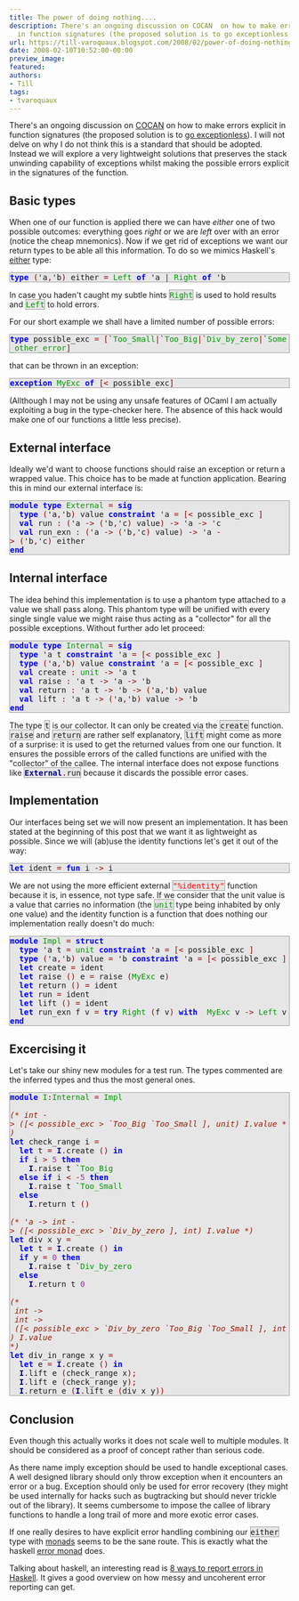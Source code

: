 ```yaml
---
title: The power of doing nothing....
description: There's an ongoing discussion on COCAN  on how to make errors explicit
  in function signatures (the proposed solution is to go exceptionless ...
url: https://till-varoquaux.blogspot.com/2008/02/power-of-doing-nothing.html
date: 2008-02-10T10:52:00-00:00
preview_image:
featured:
authors:
- Till
tags:
- tvaroquaux
---
```


<p>There's an ongoing discussion on <a href="http://www.cocan.org" class="externalLink">COCAN</a> on how to make errors explicit in function signatures (the proposed solution is to <a href="http://wiki.cocan.org/osr/exceptionless_error_management" class="externalLink">go exceptionless</a>). I will not delve on why I do not think this is a standard that should be adopted. Instead we will explore a very lightweight solutions that preserves the stack unwinding capability of exceptions whilst making the possible errors explicit in the signatures of the function.</p> <h2>Basic types</h2> <p>When one of our function is applied there we can have <em>either</em> one of two possible outcomes: everything goes <em>right</em> or we are <em>left</em> over with an error (notice the cheap mnemonics). Now if we get rid of exceptions we want our return types to be able all this information. To do so we mimics Haskell's <a href="http://haskell.org/ghc/docs/latest/html/libraries/base/Prelude.html#v:either" class="externalLink"> either</a> type:</p> <div style="background:#e6e6e6;border:1px solid #a0a0a0;"> <tt><span style="font-weight: bold"><span style="color: #0000FF">type</span></span>&nbsp;<span style="color: #990000">(</span>'a<span style="color: #990000">,</span>'b<span style="color: #990000">)</span>&nbsp;either&nbsp;<span style="color: #990000">=</span>&nbsp;<span style="color: #009900">Left</span>&nbsp;<span style="font-weight: bold"><span style="color: #0000FF">of</span></span>&nbsp;'a&nbsp;<span style="color: #990000">|</span>&nbsp;<span style="color: #009900">Right</span>&nbsp;<span style="font-weight: bold"><span style="color: #0000FF">of</span></span>&nbsp;'b</tt></div> <p>In case you haden't caught my subtle hints <span style="background:#e6e6e6;border:1px solid #a0a0a0;"><tt><span style="color: #009900">Right</span></tt></span> is used to hold results and <span style="background:#e6e6e6;border:1px solid #a0a0a0;"><tt><span style="color: #009900">Left</span></tt></span> to hold errors.</p> <p>For our short example we shall have a limited number of possible errors:</p> <div style="background:#e6e6e6;border:1px solid #a0a0a0;"> <tt><span style="font-weight: bold"><span style="color: #0000FF">type</span></span>&nbsp;possible_exc&nbsp;<span style="color: #990000">=</span>&nbsp;<span style="color: #990000">[</span>`<span style="color: #009900">Too_Small</span><span style="color: #990000">|</span>`<span style="color: #009900">Too_Big</span><span style="color: #990000">|</span>`<span style="color: #009900">Div_by_zero</span><span style="color: #990000">|</span>`<span style="color: #009900">Some_other_error</span><span style="color: #990000">]</span></tt></div> <p>that can be thrown in an exception:</p> <div style="background:#e6e6e6;border:1px solid #a0a0a0;"> <tt><span style="font-weight: bold"><span style="color: #0000FF">exception</span></span>&nbsp;<span style="color: #009900">MyExc</span>&nbsp;<span style="font-weight: bold"><span style="color: #0000FF">of</span></span>&nbsp;<span style="color: #990000">[&lt;</span>&nbsp;possible_exc<span style="color: #990000">]</span></tt></div> <p>(Allthough I may not be using any unsafe features of OCaml I am actually exploiting a bug in the type-checker here. The absence of this hack would make one of our functions a little less precise).</p> <h2>External interface</h2> <p>Ideally we'd want to choose functions should raise an exception or return a wrapped value. This choice has to be made at function application. Bearing this in mind our external interface is:</p> <div style="background:#e6e6e6;border:1px solid #a0a0a0;"> <tt><span style="font-weight: bold"><span style="color: #0000FF">module</span></span>&nbsp;<span style="font-weight: bold"><span style="color: #0000FF">type</span></span>&nbsp;<span style="color: #009900">External</span>&nbsp;<span style="color: #990000">=</span>&nbsp;<span style="font-weight: bold"><span style="color: #0000FF">sig</span></span><br/> &nbsp;&nbsp;<span style="font-weight: bold"><span style="color: #0000FF">type</span></span>&nbsp;<span style="color: #990000">(</span>'a<span style="color: #990000">,</span>'b<span style="color: #990000">)</span>&nbsp;value&nbsp;<span style="font-weight: bold"><span style="color: #0000FF">constraint</span></span>&nbsp;'a&nbsp;<span style="color: #990000">=</span>&nbsp;<span style="color: #990000">[&lt;</span>&nbsp;possible_exc&nbsp;<span style="color: #990000">]</span><br/> &nbsp;&nbsp;<span style="font-weight: bold"><span style="color: #0000FF">val</span></span>&nbsp;run&nbsp;<span style="color: #990000">:</span>&nbsp;<span style="color: #990000">(</span>'a&nbsp;<span style="color: #990000">-&gt;</span>&nbsp;<span style="color: #990000">(</span>'b<span style="color: #990000">,</span>'c<span style="color: #990000">)</span>&nbsp;value<span style="color: #990000">)</span>&nbsp;<span style="color: #990000">-&gt;</span>&nbsp;'a&nbsp;<span style="color: #990000">-&gt;</span>&nbsp;'c<br/> &nbsp;&nbsp;<span style="font-weight: bold"><span style="color: #0000FF">val</span></span>&nbsp;run_exn&nbsp;<span style="color: #990000">:</span>&nbsp;<span style="color: #990000">(</span>'a&nbsp;<span style="color: #990000">-&gt;</span>&nbsp;<span style="color: #990000">(</span>'b<span style="color: #990000">,</span>'c<span style="color: #990000">)</span>&nbsp;value<span style="color: #990000">)</span>&nbsp;<span style="color: #990000">-&gt;</span>&nbsp;'a&nbsp;<span style="color: #990000">-&gt;</span>&nbsp;<span style="color: #990000">(</span>'b<span style="color: #990000">,</span>'c<span style="color: #990000">)</span>&nbsp;either<br/> <span style="font-weight: bold"><span style="color: #0000FF">end</span></span></tt></div> <h2>Internal interface</h2> <p>The idea behind this implementation is to use a phantom type attached to a value we shall pass along. This phantom type will be unified with every single single value we might raise thus acting as a &quot;collector&quot; for all the possible exceptions. Without further ado let proceed:</p> <div style="background:#e6e6e6;border:1px solid #a0a0a0;"> <tt><span style="font-weight: bold"><span style="color: #0000FF">module</span></span>&nbsp;<span style="font-weight: bold"><span style="color: #0000FF">type</span></span>&nbsp;<span style="color: #009900">Internal</span>&nbsp;<span style="color: #990000">=</span>&nbsp;<span style="font-weight: bold"><span style="color: #0000FF">sig</span></span><br/> &nbsp;&nbsp;<span style="font-weight: bold"><span style="color: #0000FF">type</span></span>&nbsp;'a&nbsp;t&nbsp;<span style="font-weight: bold"><span style="color: #0000FF">constraint</span></span>&nbsp;'a&nbsp;<span style="color: #990000">=</span>&nbsp;<span style="color: #990000">[&lt;</span>&nbsp;possible_exc&nbsp;<span style="color: #990000">]</span><br/> &nbsp;&nbsp;<span style="font-weight: bold"><span style="color: #0000FF">type</span></span>&nbsp;<span style="color: #990000">(</span>'a<span style="color: #990000">,</span>'b<span style="color: #990000">)</span>&nbsp;value&nbsp;<span style="font-weight: bold"><span style="color: #0000FF">constraint</span></span>&nbsp;'a&nbsp;<span style="color: #990000">=</span>&nbsp;<span style="color: #990000">[&lt;</span>&nbsp;possible_exc&nbsp;<span style="color: #990000">]</span><br/> &nbsp;&nbsp;<span style="font-weight: bold"><span style="color: #0000FF">val</span></span>&nbsp;create&nbsp;<span style="color: #990000">:</span>&nbsp;<span style="color: #009900">unit</span>&nbsp;<span style="color: #990000">-&gt;</span>&nbsp;'a&nbsp;t<br/> &nbsp;&nbsp;<span style="font-weight: bold"><span style="color: #0000FF">val</span></span>&nbsp;raise&nbsp;<span style="color: #990000">:</span>&nbsp;'a&nbsp;t&nbsp;<span style="color: #990000">-&gt;</span>&nbsp;'a&nbsp;<span style="color: #990000">-&gt;</span>&nbsp;'b<br/> &nbsp;&nbsp;<span style="font-weight: bold"><span style="color: #0000FF">val</span></span>&nbsp;return&nbsp;<span style="color: #990000">:</span>&nbsp;'a&nbsp;t&nbsp;<span style="color: #990000">-&gt;</span>&nbsp;'b&nbsp;<span style="color: #990000">-&gt;</span>&nbsp;<span style="color: #990000">(</span>'a<span style="color: #990000">,</span>'b<span style="color: #990000">)</span>&nbsp;value<br/> &nbsp;&nbsp;<span style="font-weight: bold"><span style="color: #0000FF">val</span></span>&nbsp;lift&nbsp;<span style="color: #990000">:</span>&nbsp;'a&nbsp;t&nbsp;<span style="color: #990000">-&gt;</span>&nbsp;<span style="color: #990000">(</span>'a<span style="color: #990000">,</span>'b<span style="color: #990000">)</span>&nbsp;value&nbsp;<span style="color: #990000">-&gt;</span>&nbsp;'b<br/> <span style="font-weight: bold"><span style="color: #0000FF">end</span></span></tt></div> <p>The type <span style="background:#e6e6e6;border:1px solid #a0a0a0;"><tt>t</tt></span> is our collector. It can only be created via the <span style="background:#e6e6e6;border:1px solid #a0a0a0;"><tt>create</tt></span> function. <span style="background:#e6e6e6;border:1px solid #a0a0a0;"><tt>raise</tt></span> and <span style="background:#e6e6e6;border:1px solid #a0a0a0;"><tt>return</tt></span> are rather self explanatory, <span style="background:#e6e6e6;border:1px solid #a0a0a0;"><tt>lift</tt></span> might come as more of a surprise: it is used to get the returned values from one our function. It ensures the possible errors of the called functions are unified with the &quot;collector&quot; of the callee. The internal interface does not expose functions like <span style="background:#e6e6e6;border:1px solid #a0a0a0;"><tt><span style="font-weight: bold"><span style="color: #000080">External</span></span><span style="color: #990000">.</span>run</tt></span> because it discards the possible error cases.</p> <h2>Implementation</h2> <p>Our interfaces being set we will now present an implementation. It has been stated at the beginning of this post that we want it as lightweight as possible. Since we will (ab)use the identity functions let's get it out of the way:</p> <div style="background:#e6e6e6;border:1px solid #a0a0a0;"> <tt><span style="font-weight: bold"><span style="color: #0000FF">let</span></span>&nbsp;ident&nbsp;<span style="color: #990000">=</span>&nbsp;<span style="font-weight: bold"><span style="color: #0000FF">fun</span></span>&nbsp;i&nbsp;<span style="color: #990000">-&gt;</span>&nbsp;i</tt></div> <p>We are not using the more efficient external <span style="background:#e6e6e6;border:1px solid #a0a0a0;"><tt><span style="color: #FF0000">&quot;%identity&quot;</span></tt></span> function because it is, in essence, not type safe. If we consider that the unit value is a value that carries no information (the <span style="background:#e6e6e6;border:1px solid #a0a0a0;"><tt><span style="color: #009900">unit</span></tt></span> type being inhabited by only one value) and the identity function is a function that does nothing our implementation really doesn't do much:</p> <div style="background:#e6e6e6;border:1px solid #a0a0a0;"> <tt><span style="font-weight: bold"><span style="color: #0000FF">module</span></span>&nbsp;<span style="color: #009900">Impl</span>&nbsp;<span style="color: #990000">=</span>&nbsp;<span style="font-weight: bold"><span style="color: #0000FF">struct</span></span><br/> &nbsp;&nbsp;<span style="font-weight: bold"><span style="color: #0000FF">type</span></span>&nbsp;'a&nbsp;t&nbsp;<span style="color: #990000">=</span>&nbsp;<span style="color: #009900">unit</span>&nbsp;<span style="font-weight: bold"><span style="color: #0000FF">constraint</span></span>&nbsp;'a&nbsp;<span style="color: #990000">=</span>&nbsp;<span style="color: #990000">[&lt;</span>&nbsp;possible_exc&nbsp;<span style="color: #990000">]</span><br/> &nbsp;&nbsp;<span style="font-weight: bold"><span style="color: #0000FF">type</span></span>&nbsp;<span style="color: #990000">(</span>'a<span style="color: #990000">,</span>'b<span style="color: #990000">)</span>&nbsp;value&nbsp;<span style="color: #990000">=</span>&nbsp;'b&nbsp;<span style="font-weight: bold"><span style="color: #0000FF">constraint</span></span>&nbsp;'a&nbsp;<span style="color: #990000">=</span>&nbsp;<span style="color: #990000">[&lt;</span>&nbsp;possible_exc&nbsp;<span style="color: #990000">]</span><br/> &nbsp;&nbsp;<span style="font-weight: bold"><span style="color: #0000FF">let</span></span>&nbsp;create&nbsp;<span style="color: #990000">=</span>&nbsp;ident<br/> &nbsp;&nbsp;<span style="font-weight: bold"><span style="color: #0000FF">let</span></span>&nbsp;raise&nbsp;<span style="color: #990000">()</span>&nbsp;e&nbsp;<span style="color: #990000">=</span>&nbsp;raise&nbsp;<span style="color: #990000">(</span><span style="color: #009900">MyExc</span>&nbsp;e<span style="color: #990000">)</span><br/> &nbsp;&nbsp;<span style="font-weight: bold"><span style="color: #0000FF">let</span></span>&nbsp;return&nbsp;<span style="color: #990000">()</span>&nbsp;<span style="color: #990000">=</span>&nbsp;ident<br/> &nbsp;&nbsp;<span style="font-weight: bold"><span style="color: #0000FF">let</span></span>&nbsp;run&nbsp;<span style="color: #990000">=</span>&nbsp;ident<br/> &nbsp;&nbsp;<span style="font-weight: bold"><span style="color: #0000FF">let</span></span>&nbsp;lift&nbsp;<span style="color: #990000">()</span>&nbsp;<span style="color: #990000">=</span>&nbsp;ident<br/> &nbsp;&nbsp;<span style="font-weight: bold"><span style="color: #0000FF">let</span></span>&nbsp;run_exn&nbsp;f&nbsp;v&nbsp;<span style="color: #990000">=</span>&nbsp;<span style="font-weight: bold"><span style="color: #0000FF">try</span></span>&nbsp;<span style="color: #009900">Right</span>&nbsp;<span style="color: #990000">(</span>f&nbsp;v<span style="color: #990000">)</span>&nbsp;<span style="font-weight: bold"><span style="color: #0000FF">with</span></span>&nbsp;&nbsp;<span style="color: #009900">MyExc</span>&nbsp;v&nbsp;<span style="color: #990000">-&gt;</span>&nbsp;<span style="color: #009900">Left</span>&nbsp;v<br/> <span style="font-weight: bold"><span style="color: #0000FF">end</span></span></tt></div> <h2>Excercising it</h2> <p>Let's take our shiny new modules for a test run. The types commented are the inferred types and thus the most general ones.</p> <div style="background:#e6e6e6;border:1px solid #a0a0a0;"> <tt><span style="font-weight: bold"><span style="color: #0000FF">module</span></span>&nbsp;<span style="color: #009900">I</span><span style="color: #990000">:</span><span style="color: #009900">Internal</span>&nbsp;<span style="color: #990000">=</span>&nbsp;<span style="color: #009900">Impl</span><br/> <br/> <span style="font-style: italic"><span style="color: #9A1900">(*&nbsp;int&nbsp;-&gt;&nbsp;([&lt;&nbsp;possible_exc&nbsp;&gt;&nbsp;`Too_Big&nbsp;`Too_Small&nbsp;],&nbsp;unit)&nbsp;I.value&nbsp;*)</span></span><br/> <span style="font-weight: bold"><span style="color: #0000FF">let</span></span>&nbsp;check_range&nbsp;i&nbsp;<span style="color: #990000">=</span><br/> &nbsp;&nbsp;<span style="font-weight: bold"><span style="color: #0000FF">let</span></span>&nbsp;t&nbsp;<span style="color: #990000">=</span>&nbsp;<span style="font-weight: bold"><span style="color: #000080">I</span></span><span style="color: #990000">.</span>create&nbsp;<span style="color: #990000">()</span>&nbsp;<span style="font-weight: bold"><span style="color: #0000FF">in</span></span><br/> &nbsp;&nbsp;<span style="font-weight: bold"><span style="color: #0000FF">if</span></span>&nbsp;i&nbsp;<span style="color: #990000">&gt;</span>&nbsp;<span style="color: #993399">5</span>&nbsp;<span style="font-weight: bold"><span style="color: #0000FF">then</span></span><br/> &nbsp;&nbsp;&nbsp;&nbsp;<span style="font-weight: bold"><span style="color: #000080">I</span></span><span style="color: #990000">.</span>raise&nbsp;t&nbsp;`<span style="color: #009900">Too_Big</span><br/> &nbsp;&nbsp;<span style="font-weight: bold"><span style="color: #0000FF">else</span></span>&nbsp;<span style="font-weight: bold"><span style="color: #0000FF">if</span></span>&nbsp;i&nbsp;<span style="color: #990000">&lt;</span>&nbsp;<span style="color: #990000">-</span><span style="color: #993399">5</span>&nbsp;<span style="font-weight: bold"><span style="color: #0000FF">then</span></span><br/> &nbsp;&nbsp;&nbsp;&nbsp;<span style="font-weight: bold"><span style="color: #000080">I</span></span><span style="color: #990000">.</span>raise&nbsp;t&nbsp;`<span style="color: #009900">Too_Small</span><br/> &nbsp;&nbsp;<span style="font-weight: bold"><span style="color: #0000FF">else</span></span><br/> &nbsp;&nbsp;&nbsp;&nbsp;<span style="font-weight: bold"><span style="color: #000080">I</span></span><span style="color: #990000">.</span>return&nbsp;t&nbsp;<span style="color: #990000">()</span><br/> <br/> <span style="font-style: italic"><span style="color: #9A1900">(*&nbsp;'a&nbsp;-&gt;&nbsp;int&nbsp;-&gt;&nbsp;([&lt;&nbsp;possible_exc&nbsp;&gt;&nbsp;`Div_by_zero&nbsp;],&nbsp;int)&nbsp;I.value&nbsp;*)</span></span><br/> <span style="font-weight: bold"><span style="color: #0000FF">let</span></span>&nbsp;div&nbsp;x&nbsp;y&nbsp;<span style="color: #990000">=</span><br/> &nbsp;&nbsp;<span style="font-weight: bold"><span style="color: #0000FF">let</span></span>&nbsp;t&nbsp;<span style="color: #990000">=</span>&nbsp;<span style="font-weight: bold"><span style="color: #000080">I</span></span><span style="color: #990000">.</span>create&nbsp;<span style="color: #990000">()</span>&nbsp;<span style="font-weight: bold"><span style="color: #0000FF">in</span></span><br/> &nbsp;&nbsp;<span style="font-weight: bold"><span style="color: #0000FF">if</span></span>&nbsp;y&nbsp;<span style="color: #990000">=</span>&nbsp;<span style="color: #993399">0</span>&nbsp;<span style="font-weight: bold"><span style="color: #0000FF">then</span></span><br/> &nbsp;&nbsp;&nbsp;&nbsp;<span style="font-weight: bold"><span style="color: #000080">I</span></span><span style="color: #990000">.</span>raise&nbsp;t&nbsp;`<span style="color: #009900">Div_by_zero</span><br/> &nbsp;&nbsp;<span style="font-weight: bold"><span style="color: #0000FF">else</span></span><br/> &nbsp;&nbsp;&nbsp;&nbsp;<span style="font-weight: bold"><span style="color: #000080">I</span></span><span style="color: #990000">.</span>return&nbsp;t&nbsp;<span style="color: #993399">0</span><br/> <br/> <span style="font-style: italic"><span style="color: #9A1900">(*</span></span><br/> <span style="font-style: italic"><span style="color: #9A1900">&nbsp;int&nbsp;-&gt;</span></span><br/> <span style="font-style: italic"><span style="color: #9A1900">&nbsp;int&nbsp;-&gt;</span></span><br/> <span style="font-style: italic"><span style="color: #9A1900">&nbsp;([&lt;&nbsp;possible_exc&nbsp;&gt;&nbsp;`Div_by_zero&nbsp;`Too_Big&nbsp;`Too_Small&nbsp;],&nbsp;int)&nbsp;I.value</span></span><br/> <span style="font-style: italic"><span style="color: #9A1900">*)</span></span><br/> <span style="font-weight: bold"><span style="color: #0000FF">let</span></span>&nbsp;div_in_range&nbsp;x&nbsp;y&nbsp;<span style="color: #990000">=</span><br/> &nbsp;&nbsp;<span style="font-weight: bold"><span style="color: #0000FF">let</span></span>&nbsp;e&nbsp;<span style="color: #990000">=</span>&nbsp;<span style="font-weight: bold"><span style="color: #000080">I</span></span><span style="color: #990000">.</span>create&nbsp;<span style="color: #990000">()</span>&nbsp;<span style="font-weight: bold"><span style="color: #0000FF">in</span></span><br/> &nbsp;&nbsp;<span style="font-weight: bold"><span style="color: #000080">I</span></span><span style="color: #990000">.</span>lift&nbsp;e&nbsp;<span style="color: #990000">(</span>check_range&nbsp;x<span style="color: #990000">);</span><br/> &nbsp;&nbsp;<span style="font-weight: bold"><span style="color: #000080">I</span></span><span style="color: #990000">.</span>lift&nbsp;e&nbsp;<span style="color: #990000">(</span>check_range&nbsp;y<span style="color: #990000">);</span><br/> &nbsp;&nbsp;<span style="font-weight: bold"><span style="color: #000080">I</span></span><span style="color: #990000">.</span>return&nbsp;e&nbsp;<span style="color: #990000">(</span><span style="font-weight: bold"><span style="color: #000080">I</span></span><span style="color: #990000">.</span>lift&nbsp;e&nbsp;<span style="color: #990000">(</span>div&nbsp;x&nbsp;y<span style="color: #990000">))</span></tt></div> <h2>Conclusion</h2> <p>Even though this actually works it does not scale well to multiple modules. It should be considered as a proof of concept rather than serious code.</p> <p>As there name imply exception should be used to handle exceptional cases. A well designed library should only throw exception when it encounters an error or a bug. Exception should only be used for error recovery (they might be used internally for hacks such as bugtracking but should never trickle out of the library). It seems cumbersome to impose the callee of library functions to handle a long trail of more and more exotic error cases.</p> <p>If one really desires to have explicit error handling combining our <span style="background:#e6e6e6;border:1px solid #a0a0a0;"><tt>either</tt></span> type with <a href="http://sigfpe.blogspot.com/2006/08/you-could-have-invented-monads-and.html" class="externalLink"> monads</a> seems to be the sane route. This is exactly what the haskell <a href="ttp://www.haskell.org/ghc/docs/6.2.2/html/libraries/base/Control.Monad.Error.html" class="externalLink"> error monad</a> does.</p> <p>Talking about haskell, an interesting read is <a href="http://www.randomhacks.net/articles/2007/03/10/haskell-8-ways-to-report-errors" class="externalLink"> 8 ways to report errors in Haskell</a>. It gives a good overview on how messy and uncoherent error reporting can get.</p>
